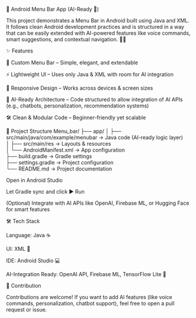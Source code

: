 📱 Android Menu Bar App (AI-Ready 🚀)

This project demonstrates a Menu Bar in Android built using Java and XML.
It follows clean Android development practices and is structured in a way that can be easily extended with AI-powered features like voice commands, smart suggestions, and contextual navigation. 🤖✨

✨ Features

🎨 Custom Menu Bar – Simple, elegant, and extendable

⚡ Lightweight UI – Uses only Java & XML with room for AI integration

🔄 Responsive Design – Works across devices & screen sizes

🤖 AI-Ready Architecture – Code structured to allow integration of AI APIs (e.g., chatbots, personalization, recommendation systems)

🛠 Clean & Modular Code – Beginner-friendly yet scalable

📂 Project Structure
Menu_bar/
 ├── app/
 │   ├── src/main/java/com/example/menubar   → Java code (AI-ready logic layer)  
 │   ├── src/main/res                        → Layouts & resources  
 │   └── AndroidManifest.xml                 → App configuration  
 ├── build.gradle                            → Gradle settings  
 ├── settings.gradle                         → Project configuration  
 └── README.md                               → Project documentation  


Open in Android Studio

Let Gradle sync and click ▶️ Run

(Optional) Integrate with AI APIs like OpenAI, Firebase ML, or Hugging Face for smart features


🛠 Tech Stack

Language: Java ☕

UI: XML 🎨

IDE: Android Studio 💻

AI-Integration Ready: OpenAI API, Firebase ML, TensorFlow Lite 🤖

🤝 Contribution

Contributions are welcome!
If you want to add AI features (like voice commands, personalization, chatbot support), feel free to open a pull request or issue.
